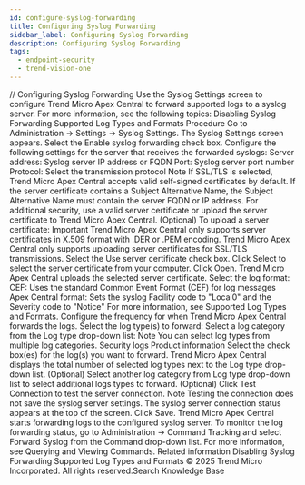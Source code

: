 ```yaml
---
id: configure-syslog-forwarding
title: Configuring Syslog Forwarding
sidebar_label: Configuring Syslog Forwarding
description: Configuring Syslog Forwarding
tags:
  - endpoint-security
  - trend-vision-one
---
```


/*<![CDATA[*/ $('#title').html($('meta[name=map-description]').attr('content')); /*]]>*/ Configuring Syslog Forwarding Use the Syslog Settings screen to configure Trend Micro Apex Central to forward supported logs to a syslog server. For more information, see the following topics: Disabling Syslog Forwarding Supported Log Types and Formats Procedure Go to Administration → Settings → Syslog Settings. The Syslog Settings screen appears. Select the Enable syslog forwarding check box. Configure the following settings for the server that receives the forwarded syslogs: Server address: Syslog server IP address or FQDN Port: Syslog server port number Protocol: Select the transmission protocol Note If SSL/TLS is selected, Trend Micro Apex Central accepts valid self-signed certificates by default. If the server certificate contains a Subject Alternative Name, the Subject Alternative Name must contain the server FQDN or IP address. For additional security, use a valid server certificate or upload the server certificate to Trend Micro Apex Central. (Optional) To upload a server certificate: Important Trend Micro Apex Central only supports server certificates in X.509 format with .DER or .PEM encoding. Trend Micro Apex Central only supports uploading server certificates for SSL/TLS transmissions. Select the Use server certificate check box. Click Select to select the server certificate from your computer. Click Open. Trend Micro Apex Central uploads the selected server certificate. Select the log format: CEF: Uses the standard Common Event Format (CEF) for log messages Apex Central format: Sets the syslog Facility code to "Local0" and the Severity code to "Notice" For more information, see Supported Log Types and Formats. Configure the frequency for when Trend Micro Apex Central forwards the logs. Select the log type(s) to forward: Select a log category from the Log type drop-down list: Note You can select log types from multiple log categories. Security logs Product information Select the check box(es) for the log(s) you want to forward. Trend Micro Apex Central displays the total number of selected log types next to the Log type drop-down list. (Optional) Select another log category from Log type drop-down list to select additional logs types to forward. (Optional) Click Test Connection to test the server connection. Note Testing the connection does not save the syslog server settings. The syslog server connection status appears at the top of the screen. Click Save. Trend Micro Apex Central starts forwarding logs to the configured syslog server. To monitor the log forwarding status, go to Administration → Command Tracking and select Forward Syslog from the Command drop-down list. For more information, see Querying and Viewing Commands. Related information Disabling Syslog Forwarding Supported Log Types and Formats © 2025 Trend Micro Incorporated. All rights reserved.Search Knowledge Base